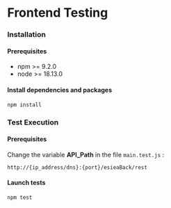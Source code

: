 # Frontend Testing

### Installation

#### Prerequisites
- npm >= 9.2.0
- node >= 18.13.0

#### Install dependencies and packages

```bash
npm install
```

### Test Execution

#### Prerequisites

Change the variable **API_Path** in the file ```main.test.js``` :
```
http://{ip_address/dns}:{port}/esieaBack/rest
```

#### Launch tests

```bash
npm test
```
